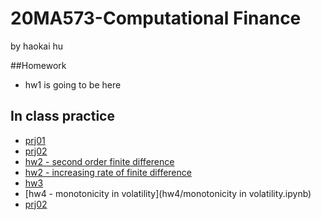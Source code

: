 # 20MA573-Computational Finance
by haokai hu

##Homework

- hw1 is going to be here

## In class practice
- [prj01](src/prj01.ipynb)
- [prj02](src/prj02.ipynb)
- [hw2 - second order finite difference](hw2/20fd2.ipynb)
- [hw2 - increasing rate of finite difference](hw2/HW2(2).ipynb)
- [hw3](hw3)
- [hw4 - monotonicity in volatility](hw4/monotonicity in volatility.ipynb)
- [prj02](src/prj02.ipynb)

